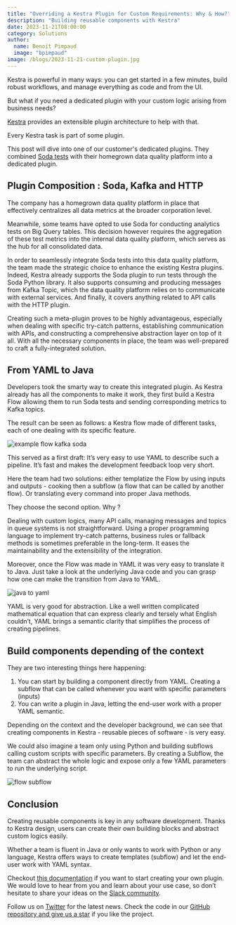 ```yaml
---
title: "Overriding a Kestra Plugin for Custom Requirements: Why & How?"
description: "Building reusable components with Kestra"
date: 2023-11-21T08:00:00
category: Solutions
author:
  name: Benoit Pimpaud
  image: "bpimpaud"
image: /blogs/2023-11-21-custom-plugin.jpg
---
```


Kestra is powerful in many ways: you can get started in a few minutes, build robust workflows, and manage everything as code and from the UI.

But what if you need a dedicated plugin with your custom logic arising from business needs?

[Kestra](https://github.com/kestra-io/kestra) provides an extensible plugin architecture to help with that.

Every Kestra task is part of some plugin.

This post will dive into one of our customer's dedicated plugins. They combined [Soda tests](https://www.soda.io/) with their homegrown data quality platform into a dedicated plugin.

## Plugin Composition : Soda, Kafka and HTTP

The company has a homegrown data quality platform in place that effectively centralizes all data metrics at the broader corporation level.

Meanwhile, some teams have opted to use Soda for conducting analytics tests on Big Query tables. This decision however requires the aggregation of these test metrics into the internal data quality platform, which serves as the hub for all consolidated data. 

In order to seamlessly integrate Soda tests into this data quality platform, the team made the strategic choice to enhance the existing Kestra plugins.
Indeed, Kestra already supports the Soda plugin to run tests through the Soda Python library. It also supports consuming and producing messages from Kafka Topic, which the data quality platform relies on to communicate with external services. And finally, it covers anything related to API calls with the HTTP plugin.


Creating such a meta-plugin proves to be highly advantageous, especially when dealing with specific try-catch patterns, establishing communication with APIs, and constructing a comprehensive abstraction layer on top of it all.
With all the necessary components in place, the team was well-prepared to craft a fully-integrated solution.


## From YAML to Java

Developers took the smarty way to create this integrated plugin. As Kestra already has all the components to make it work, they first build a Kestra Flow allowing them to run Soda tests and sending corresponding metrics to Kafka topics.

The result can be seen as follows: a Kestra flow made of different tasks, each of one dealing with its specific feature.

![example flow kafka soda](/blogs/2023-11-21-custom-plugin/soda_kafka.jpg)

This served as a first draft: It’s very easy to use YAML to describe such a pipeline. It’s fast and makes the development feedback loop very short.

Here the team had two solutions: either templatize the Flow by using inputs and outputs - cooking then a subflow (a flow that can be called by another flow). Or translating every command into proper Java methods.

They choose the second option. Why ?

Dealing with custom logics, many API calls, managing messages and topics in queue systems is not straightforward. Using a proper programming language to implement try-catch patterns, business rules or fallback methods is sometimes preferable in the long-term. It eases the maintainability and the extensibility of the integration.

Moreover, once the Flow was made in YAML it was very easy to translate it to Java. Just take a look at the underlying Java code and you can grasp how one can make the transition from Java to YAML.

![java to yaml](/blogs/2023-11-21-custom-plugin/java_to_yaml.png)

YAML is very good for abstraction. Like a well written complicated mathematical equation that can express clearly and tersely what English couldn’t, YAML brings a semantic clarity that simplifies the process of creating pipelines.

## Build components depending of the context

They are two interesting things here happening:

1. You can start by building a component directly from YAML. Creating a subflow that can be called whenever you want with specific parameters (inputs)
2. You can write a plugin in Java, letting the end-user work with a proper YAML semantic.

Depending on the context and the developer background, we can see that creating components in Kestra - reusable pieces of software - is very easy.

We could also imagine a team only using Python and building subflows calling custom scripts with specific parameters. By creating a Subflow, the team can abstract the whole logic and expose only a few YAML parameters to run the underlying script.

![flow subflow](/blogs/2023-11-21-custom-plugin/flow_subflow.jpg)

## Conclusion
 
Creating reusable components is key in any software development. Thanks to Kestra design, users can create their own building blocks and abstract custom logics easily.

Whether a team is fluent in Java or only wants to work with Python or any language, Kestra offers ways to create templates (subflow) and let the end-user work with YAML syntax.

Checkout [this documentation](https://kestra.io/docs/plugin-developer-guide) if you want to start creating your own plugin. We would love to hear from you and learn about your use case, so don’t hesitate to share your ideas on the [Slack community](http://kestra.io/slack).

Follow us on [Twitter](https://twitter.com/kestra_io) for the latest news. Check the code in our [GitHub repository and give us a star](https://github.com/kestra-io/kestra) if you like the project.